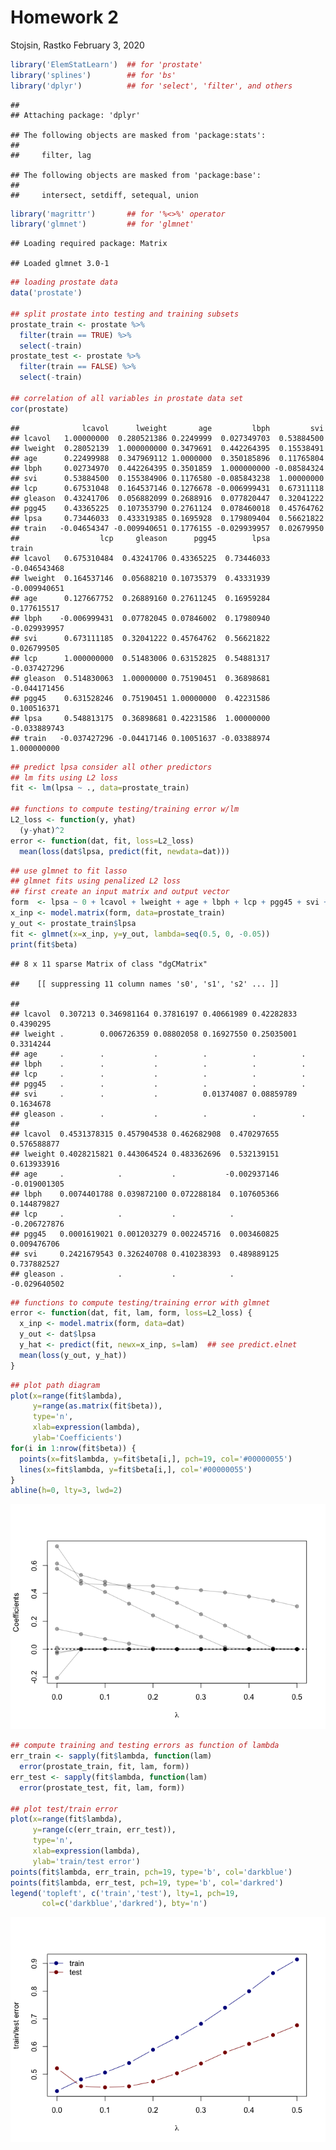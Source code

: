 Homework 2
================
Stojsin, Rastko
February 3, 2020

``` r
library('ElemStatLearn')  ## for 'prostate'
library('splines')        ## for 'bs'
library('dplyr')          ## for 'select', 'filter', and others
```

    ## 
    ## Attaching package: 'dplyr'

    ## The following objects are masked from 'package:stats':
    ## 
    ##     filter, lag

    ## The following objects are masked from 'package:base':
    ## 
    ##     intersect, setdiff, setequal, union

``` r
library('magrittr')       ## for '%<>%' operator
library('glmnet')         ## for 'glmnet'
```

    ## Loading required package: Matrix

    ## Loaded glmnet 3.0-1

``` r
## loading prostate data
data('prostate')

## split prostate into testing and training subsets
prostate_train <- prostate %>%
  filter(train == TRUE) %>% 
  select(-train)
prostate_test <- prostate %>%
  filter(train == FALSE) %>% 
  select(-train)

## correlation of all variables in prostate data set
cor(prostate)
```

    ##              lcavol      lweight       age         lbph         svi
    ## lcavol   1.00000000  0.280521386 0.2249999  0.027349703  0.53884500
    ## lweight  0.28052139  1.000000000 0.3479691  0.442264395  0.15538491
    ## age      0.22499988  0.347969112 1.0000000  0.350185896  0.11765804
    ## lbph     0.02734970  0.442264395 0.3501859  1.000000000 -0.08584324
    ## svi      0.53884500  0.155384906 0.1176580 -0.085843238  1.00000000
    ## lcp      0.67531048  0.164537146 0.1276678 -0.006999431  0.67311118
    ## gleason  0.43241706  0.056882099 0.2688916  0.077820447  0.32041222
    ## pgg45    0.43365225  0.107353790 0.2761124  0.078460018  0.45764762
    ## lpsa     0.73446033  0.433319385 0.1695928  0.179809404  0.56621822
    ## train   -0.04654347 -0.009940651 0.1776155 -0.029939957  0.02679950
    ##                  lcp     gleason      pgg45        lpsa        train
    ## lcavol   0.675310484  0.43241706 0.43365225  0.73446033 -0.046543468
    ## lweight  0.164537146  0.05688210 0.10735379  0.43331939 -0.009940651
    ## age      0.127667752  0.26889160 0.27611245  0.16959284  0.177615517
    ## lbph    -0.006999431  0.07782045 0.07846002  0.17980940 -0.029939957
    ## svi      0.673111185  0.32041222 0.45764762  0.56621822  0.026799505
    ## lcp      1.000000000  0.51483006 0.63152825  0.54881317 -0.037427296
    ## gleason  0.514830063  1.00000000 0.75190451  0.36898681 -0.044171456
    ## pgg45    0.631528246  0.75190451 1.00000000  0.42231586  0.100516371
    ## lpsa     0.548813175  0.36898681 0.42231586  1.00000000 -0.033889743
    ## train   -0.037427296 -0.04417146 0.10051637 -0.03388974  1.000000000

``` r
## predict lpsa consider all other predictors
## lm fits using L2 loss
fit <- lm(lpsa ~ ., data=prostate_train)

## functions to compute testing/training error w/lm
L2_loss <- function(y, yhat)
  (y-yhat)^2
error <- function(dat, fit, loss=L2_loss)
  mean(loss(dat$lpsa, predict(fit, newdata=dat)))
```

``` r
## use glmnet to fit lasso
## glmnet fits using penalized L2 loss
## first create an input matrix and output vector
form  <- lpsa ~ 0 + lcavol + lweight + age + lbph + lcp + pgg45 + svi + gleason
x_inp <- model.matrix(form, data=prostate_train)
y_out <- prostate_train$lpsa
fit <- glmnet(x=x_inp, y=y_out, lambda=seq(0.5, 0, -0.05))
print(fit$beta)
```

    ## 8 x 11 sparse Matrix of class "dgCMatrix"

    ##    [[ suppressing 11 column names 's0', 's1', 's2' ... ]]

    ##                                                                        
    ## lcavol  0.307213 0.346981164 0.37816197 0.40661989 0.42282833 0.4390295
    ## lweight .        0.006726359 0.08802058 0.16927550 0.25035001 0.3314244
    ## age     .        .           .          .          .          .        
    ## lbph    .        .           .          .          .          .        
    ## lcp     .        .           .          .          .          .        
    ## pgg45   .        .           .          .          .          .        
    ## svi     .        .           .          0.01374087 0.08859789 0.1634678
    ## gleason .        .           .          .          .          .        
    ##                                                                       
    ## lcavol  0.4531378315 0.457904538 0.462682908  0.470297655  0.576588877
    ## lweight 0.4028215821 0.443064524 0.483362696  0.532139151  0.613933916
    ## age     .            .           .           -0.002937146 -0.019001305
    ## lbph    0.0074401788 0.039872100 0.072288184  0.107605366  0.144879827
    ## lcp     .            .           .            .           -0.206727876
    ## pgg45   0.0001619021 0.001203279 0.002245716  0.003460825  0.009476706
    ## svi     0.2421679543 0.326240708 0.410238393  0.489889125  0.737882527
    ## gleason .            .           .            .           -0.029640502

``` r
## functions to compute testing/training error with glmnet
error <- function(dat, fit, lam, form, loss=L2_loss) {
  x_inp <- model.matrix(form, data=dat)
  y_out <- dat$lpsa
  y_hat <- predict(fit, newx=x_inp, s=lam)  ## see predict.elnet
  mean(loss(y_out, y_hat))
}
```

``` r
## plot path diagram
plot(x=range(fit$lambda),
     y=range(as.matrix(fit$beta)),
     type='n',
     xlab=expression(lambda),
     ylab='Coefficients')
for(i in 1:nrow(fit$beta)) {
  points(x=fit$lambda, y=fit$beta[i,], pch=19, col='#00000055')
  lines(x=fit$lambda, y=fit$beta[i,], col='#00000055')
}
abline(h=0, lty=3, lwd=2)
```

![](homework_2_files/figure-gfm/unnamed-chunk-5-1.png)<!-- -->

``` r
## compute training and testing errors as function of lambda
err_train <- sapply(fit$lambda, function(lam) 
  error(prostate_train, fit, lam, form))
err_test <- sapply(fit$lambda, function(lam) 
  error(prostate_test, fit, lam, form))

## plot test/train error
plot(x=range(fit$lambda),
     y=range(c(err_train, err_test)),
     type='n',
     xlab=expression(lambda),
     ylab='train/test error')
points(fit$lambda, err_train, pch=19, type='b', col='darkblue')
points(fit$lambda, err_test, pch=19, type='b', col='darkred')
legend('topleft', c('train','test'), lty=1, pch=19,
       col=c('darkblue','darkred'), bty='n')
```

![](homework_2_files/figure-gfm/unnamed-chunk-6-1.png)<!-- -->
